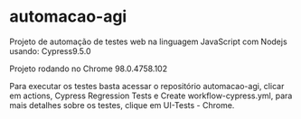 # automacao-agi

Projeto de automação de testes web na linguagem JavaScript com Nodejs usando:
 Cypress9.5.0

Projeto rodando no Chrome 98.0.4758.102


Para executar os testes basta acessar o repositório automacao-agi, clicar em actions, Cypress Regression Tests e Create workflow-cypress.yml, para mais detalhes sobre os testes, clique em UI-Tests - Chrome.

